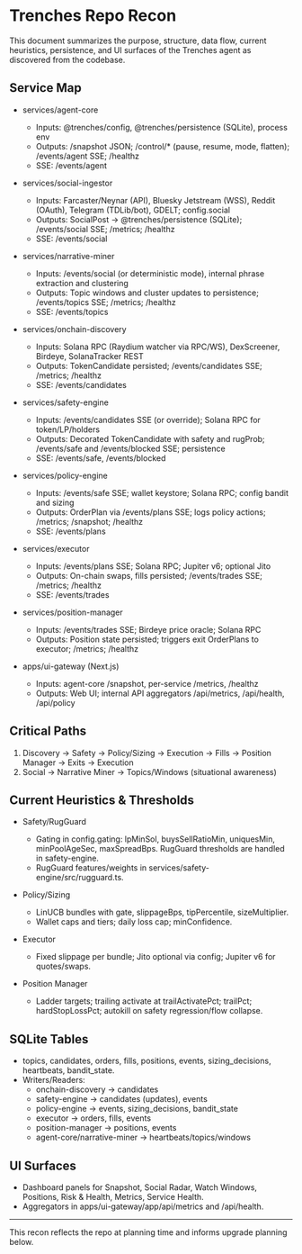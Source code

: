 # Trenches Repo Recon

This document summarizes the purpose, structure, data flow, current heuristics, persistence, and UI surfaces of the Trenches agent as discovered from the codebase.

## Service Map

- services/agent-core
  - Inputs: @trenches/config, @trenches/persistence (SQLite), process env
  - Outputs: /snapshot JSON; /control/* (pause, resume, mode, flatten); /events/agent SSE; /healthz
  - SSE: /events/agent

- services/social-ingestor
  - Inputs: Farcaster/Neynar (API), Bluesky Jetstream (WSS), Reddit (OAuth), Telegram (TDLib/bot), GDELT; config.social
  - Outputs: SocialPost → @trenches/persistence (SQLite); /events/social SSE; /metrics; /healthz
  - SSE: /events/social

- services/narrative-miner
  - Inputs: /events/social (or deterministic mode), internal phrase extraction and clustering
  - Outputs: Topic windows and cluster updates to persistence; /events/topics SSE; /metrics; /healthz
  - SSE: /events/topics

- services/onchain-discovery
  - Inputs: Solana RPC (Raydium watcher via RPC/WS), DexScreener, Birdeye, SolanaTracker REST
  - Outputs: TokenCandidate persisted; /events/candidates SSE; /metrics; /healthz
  - SSE: /events/candidates

- services/safety-engine
  - Inputs: /events/candidates SSE (or override); Solana RPC for token/LP/holders
  - Outputs: Decorated TokenCandidate with safety and rugProb; /events/safe and /events/blocked SSE; persistence
  - SSE: /events/safe, /events/blocked

- services/policy-engine
  - Inputs: /events/safe SSE; wallet keystore; Solana RPC; config bandit and sizing
  - Outputs: OrderPlan via /events/plans SSE; logs policy actions; /metrics; /snapshot; /healthz
  - SSE: /events/plans

- services/executor
  - Inputs: /events/plans SSE; Solana RPC; Jupiter v6; optional Jito
  - Outputs: On-chain swaps, fills persisted; /events/trades SSE; /metrics; /healthz
  - SSE: /events/trades

- services/position-manager
  - Inputs: /events/trades SSE; Birdeye price oracle; Solana RPC
  - Outputs: Position state persisted; triggers exit OrderPlans to executor; /metrics; /healthz

- apps/ui-gateway (Next.js)
  - Inputs: agent-core /snapshot, per-service /metrics, /healthz
  - Outputs: Web UI; internal API aggregators /api/metrics, /api/health, /api/policy

## Critical Paths

1) Discovery → Safety → Policy/Sizing → Execution → Fills → Position Manager → Exits → Execution
2) Social → Narrative Miner → Topics/Windows (situational awareness)

## Current Heuristics & Thresholds

- Safety/RugGuard
  - Gating in config.gating: lpMinSol, buysSellRatioMin, uniquesMin, minPoolAgeSec, maxSpreadBps. RugGuard thresholds are handled in safety-engine.
  - RugGuard features/weights in services/safety-engine/src/rugguard.ts.

- Policy/Sizing
  - LinUCB bundles with gate, slippageBps, tipPercentile, sizeMultiplier.
  - Wallet caps and tiers; daily loss cap; minConfidence.

- Executor
  - Fixed slippage per bundle; Jito optional via config; Jupiter v6 for quotes/swaps.

- Position Manager
  - Ladder targets; trailing activate at trailActivatePct; trailPct; hardStopLossPct; autokill on safety regression/flow collapse.

## SQLite Tables

- topics, candidates, orders, fills, positions, events, sizing_decisions, heartbeats, bandit_state.
- Writers/Readers:
  - onchain-discovery → candidates
  - safety-engine → candidates (updates), events
  - policy-engine → events, sizing_decisions, bandit_state
  - executor → orders, fills, events
  - position-manager → positions, events
  - agent-core/narrative-miner → heartbeats/topics/windows

## UI Surfaces

- Dashboard panels for Snapshot, Social Radar, Watch Windows, Positions, Risk & Health, Metrics, Service Health.
- Aggregators in apps/ui-gateway/app/api/metrics and /api/health.

---

This recon reflects the repo at planning time and informs upgrade planning below.

